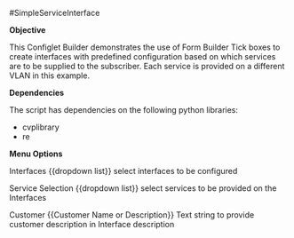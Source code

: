 #SimpleServiceInterface

**Objective**

This Configlet Builder demonstrates the use of Form Builder Tick boxes to create interfaces with predefined configuration based on which services are to be supplied to the subscriber. Each service is provided on a different VLAN in this example.

**Dependencies**

The script has dependencies on the following python libraries:
 - cvplibrary
 - re

**Menu Options**

Interfaces {{dropdown list}}
 select interfaces to be configured

Service Selection {{dropdown list}}
 select services to be provided on the Interfaces

Customer {{Customer Name or Description}}
 Text string to provide customer description in Interface description
